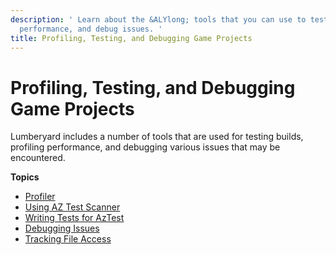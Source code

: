 ```yaml
---
description: ' Learn about the &ALYlong; tools that you can use to test builds, profile
  performance, and debug issues. '
title: Profiling, Testing, and Debugging Game Projects
---
```

# Profiling, Testing, and Debugging Game Projects<a name="testing-debugging-intro"></a>

Lumberyard includes a number of tools that are used for testing builds, profiling performance, and debugging various issues that may be encountered\.

**Topics**
+ [Profiler](/docs/userguide/debugging/profiling/intro.md)
+ [Using AZ Test Scanner](/docs/userguide/programming/testing/aztestscanner.md)
+ [Writing Tests for AzTest](/docs/userguide/programming/testing/aztest-writing-tests.md)
+ [Debugging Issues](/docs/userguide/debugging/intro.md)
+ [Tracking File Access](tracking-file-access.md)